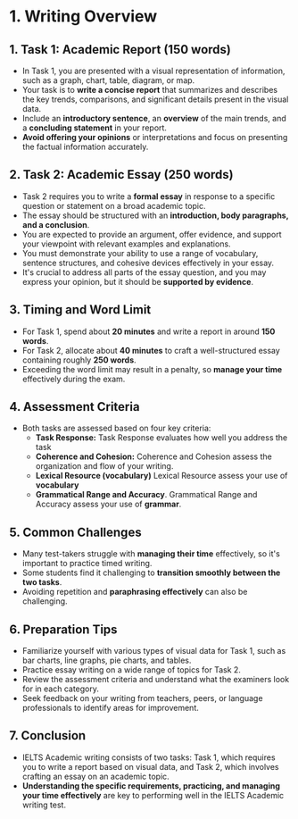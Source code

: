 # 1. Writing Overview

## **1. Task 1: Academic Report (150 words)**

- In Task 1, you are presented with a visual representation of information, such as a graph, chart, table, diagram, or map.
- Your task is to **write a concise report** that summarizes and describes the key trends, comparisons, and significant details present in the visual data.
- Include an **introductory sentence**, an **overview** of the main trends, and a **concluding statement** in your report.
- **Avoid offering your opinions** or interpretations and focus on presenting the factual information accurately.

## **2. Task 2: Academic Essay (250 words)**

- Task 2 requires you to write a **formal essay** in response to a specific question or statement on a broad academic topic.
- The essay should be structured with an **introduction, body paragraphs, and a conclusion**.
- You are expected to provide an argument, offer evidence, and support your viewpoint with relevant examples and explanations.
- You must demonstrate your ability to use a range of vocabulary, sentence structures, and cohesive devices effectively in your essay.
- It's crucial to address all parts of the essay question, and you may express your opinion, but it should be **supported by evidence**.

## **3. Timing and Word Limit**

- For Task 1, spend about **20 minutes** and write a report in around **150 words**.
- For Task 2, allocate about **40 minutes** to craft a well-structured essay containing roughly **250 words**.
- Exceeding the word limit may result in a penalty, so **manage your time** effectively during the exam.

## **4. Assessment Criteria**

- Both tasks are assessed based on four key criteria:
    - **Task Response:** Task Response evaluates how well you address the task
    - **Coherence and Cohesion:** Coherence and Cohesion assess the organization and flow of your writing.
    - **Lexical Resource (vocabulary)** Lexical Resource  assess your use of **vocabulary**
    - **Grammatical Range and Accuracy**. Grammatical Range and Accuracy assess your use of  **grammar**.

## **5. Common Challenges**

- Many test-takers struggle with **managing their time** effectively, so it's important to practice timed writing.
- Some students find it challenging to **transition smoothly between the two tasks**.
- Avoiding repetition and **paraphrasing effectively** can also be challenging.

## **6. Preparation Tips**

- Familiarize yourself with various types of visual data for Task 1, such as bar charts, line graphs, pie charts, and tables.
- Practice essay writing on a wide range of topics for Task 2.
- Review the assessment criteria and understand what the examiners look for in each category.
- Seek feedback on your writing from teachers, peers, or language professionals to identify areas for improvement.

## **7. Conclusion**

- IELTS Academic writing consists of two tasks: Task 1, which requires you to write a report based on visual data, and Task 2, which involves crafting an essay on an academic topic.
- **Understanding the specific requirements, practicing, and managing your time effectively** are key to performing well in the IELTS Academic writing test.